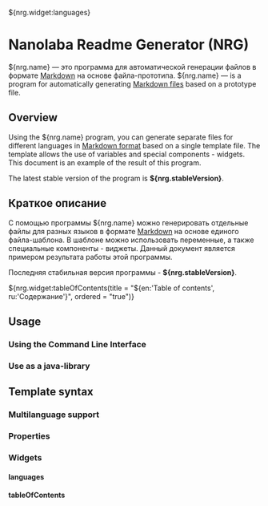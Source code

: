 <!--@nrg.languages=en,ru-->
<!--@nrg.defaultLanguage=en-->
<!--@nrg.name=**Nanolaba Readme Generator (NRG)**-->
<!--@nrg.stableVersion=1.0-->

${nrg.widget:languages}

# Nanolaba Readme Generator (NRG)

${nrg.name} — это программа для автоматической генерации файлов в формате<!--ru-->
[Markdown]( https://en.wikipedia.org/wiki/Markdown) на основе файла-прототипа.<!--ru-->
${nrg.name} — is a program for automatically<!--en-->
generating [Markdown files]( https://en.wikipedia.org/wiki/Markdown) based on a prototype file.<!--en-->

## Overview<!--en-->

Using the ${nrg.name} program, you can generate separate files for different languages<!--en-->
in [Markdown format]( https://en.wikipedia.org/wiki/Markdown) based on a single template file.<!--en-->
The template allows the use of variables and special components - widgets.<!--en-->
This document is an example of the result of this program.<!--en-->
<!--en-->
The latest stable version of the program is **${nrg.stableVersion}**.<!--en-->

## Краткое описание<!--ru-->

С помощью программы ${nrg.name} можно генерировать отдельные файлы для разных языков в формате <!--ru-->
[Markdown]( https://en.wikipedia.org/wiki/Markdown) на основе единого файла-шаблона.<!--ru-->
В шаблоне можно использовать переменные, а также специальные компоненты - виджеты. <!--ru-->
Данный документ является примером результата работы этой программы.<!--ru-->
<!--ru-->
Последняя стабильная версия программы - **${nrg.stableVersion}**.<!--ru-->

${nrg.widget:tableOfContents(title = "${en:'Table of contents', ru:'Содержание'}", ordered = "true")}

## Usage

### Using the Command Line Interface

### Use as a java-library

## Template syntax

### Multilanguage support

### Properties

### Widgets

#### languages

#### tableOfContents
